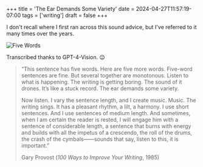 +++
title = 'The Ear Demands Some Variety'
date = 2024-04-27T11:57:19-07:00
tags = ['writing']
draft = false
+++

I don't recall where I first ran across this sound advice, but I've referred to it many times over the years.

![Five Words](/five-words.png)

Transcribed thanks to GPT-4-Vision. 😉

> “This sentence has five words. Here are five more words. Five-word sentences are fine. But several together are monotonous. Listen to what is happening. The writing is getting boring. The sound of it drones. It’s like a stuck record. The ear demands some variety.
>
> Now listen. I vary the sentence length, and I create music. Music. The writing sings. It has a pleasant rhythm, a lilt, a harmony. I use short sentences. And I use sentences of medium length. And sometimes, when I am certain the reader is rested, I will engage him with a sentence of considerable length, a sentence that burns with energy and builds with all the impetus of a crescendo, the roll of the drums, the crash of the cymbals——sounds that say, listen to this, it is important.”
>
> Gary Provost (*100 Ways to Improve Your Writing*, 1985)